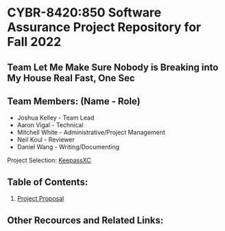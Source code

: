 # CYBR-8420:850 Software Assurance Project Repository for Fall 2022

## Team Let Me Make Sure Nobody is Breaking into My House Real Fast, One Sec

## Team Members: (Name - Role)
- Joshua Kelley - Team Lead
- Aaron Vigal - Technical
- Mitchell White - Administrative/Project Management
- Neil Koul - Reviewer
- Daniel Wang - Writing/Documenting

Project Selection: [KeepassXC](https://github.com/keepassxreboot/keepassxc)

## Table of Contents:

1. [Project Proposal](https://github.com/JCKelley-CYBR/CYBR-8420-SoftwareAssurance/blob/main/ProjectProposal.md)

## Other Recources and Related Links:
